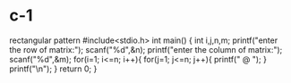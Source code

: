 # c-1
rectangular pattern
#include<stdio.h>
int main()
{
	int i,j,n,m;
	printf("enter the row of matrix:");
	scanf("%d",&n);
	printf("enter the column of matrix:");
	scanf("%d",&m);
	for(i=1; i<=n; i++){
		for(j=1; j<=n; j++){
				printf(" @ ");
			}
				printf("\n");
			}
	return 0;
}
